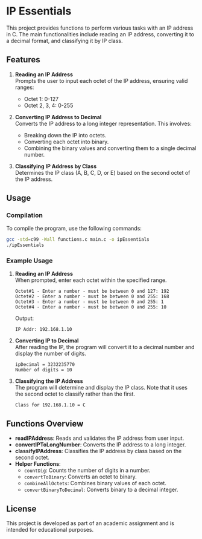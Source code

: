 # IP Essentials

This project provides functions to perform various tasks with an IP address in C. The main functionalities include reading an IP address, converting it to a decimal format, and classifying it by IP class.

## Features

1. **Reading an IP Address**  
   Prompts the user to input each octet of the IP address, ensuring valid ranges:
   - Octet 1: 0-127
   - Octet 2, 3, 4: 0-255

2. **Converting IP Address to Decimal**  
   Converts the IP address to a long integer representation. This involves:
   - Breaking down the IP into octets.
   - Converting each octet into binary.
   - Combining the binary values and converting them to a single decimal number.

3. **Classifying IP Address by Class**  
   Determines the IP class (A, B, C, D, or E) based on the second octet of the IP address.

## Usage

### Compilation

To compile the program, use the following commands:

```bash
gcc -std=c99 -Wall functions.c main.c -o ipEssentials
./ipEssentials
```

### Example Usage

1. **Reading an IP Address**  
   When prompted, enter each octet within the specified range.

   ```plaintext
   Octet#1 - Enter a number - must be between 0 and 127: 192
   Octet#2 - Enter a number - must be between 0 and 255: 168
   Octet#3 - Enter a number - must be between 0 and 255: 1
   Octet#4 - Enter a number - must be between 0 and 255: 10
   ```

   Output:
   ```plaintext
   IP Addr: 192.168.1.10
   ```

2. **Converting IP to Decimal**  
   After reading the IP, the program will convert it to a decimal number and display the number of digits.

   ```plaintext
   ipDecimal = 3232235770
   Number of digits = 10
   ```

3. **Classifying the IP Address**  
   The program will determine and display the IP class. Note that it uses the second octet to classify rather than the first.

   ```plaintext
   Class for 192.168.1.10 = C
   ```

## Functions Overview

- **readIPAddress**: Reads and validates the IP address from user input.
- **convertIPToLongNumber**: Converts the IP address to a long integer.
- **classifyIPAddress**: Classifies the IP address by class based on the second octet.
- **Helper Functions**:
  - `countDig`: Counts the number of digits in a number.
  - `convertToBinary`: Converts an octet to binary.
  - `combineAllOctets`: Combines binary values of each octet.
  - `convertBinaryToDecimal`: Converts binary to a decimal integer.

## License
This project is developed as part of an academic assignment and is intended for educational purposes.